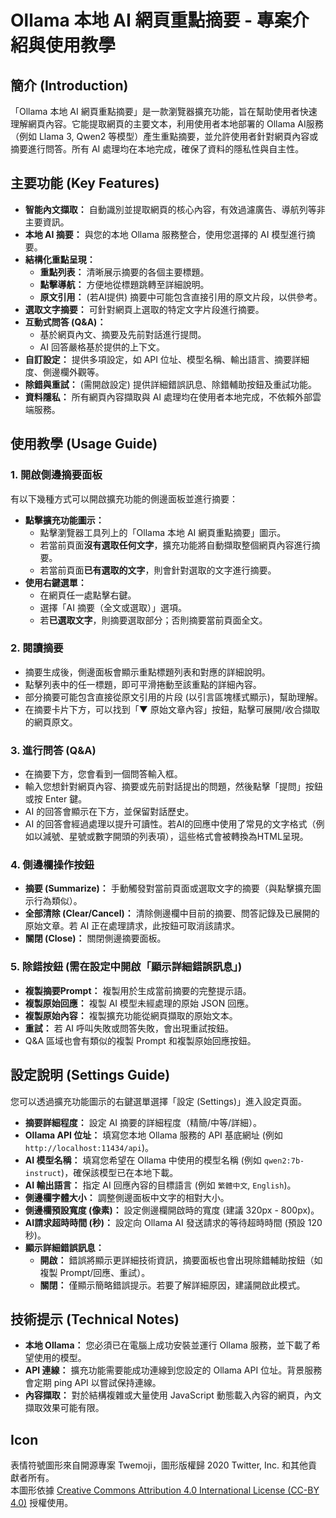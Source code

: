 # Ollama 本地 AI 網頁重點摘要 - 專案介紹與使用教學

## 簡介 (Introduction)

「Ollama 本地 AI 網頁重點摘要」是一款瀏覽器擴充功能，旨在幫助使用者快速理解網頁內容。它能提取網頁的主要文本，利用使用者本地部署的 Ollama AI服務（例如 Llama 3, Qwen2 等模型）產生重點摘要，並允許使用者針對網頁內容或摘要進行問答。所有 AI 處理均在本地完成，確保了資料的隱私性與自主性。

## 主要功能 (Key Features)

*   **智能內文擷取：** 自動識別並提取網頁的核心內容，有效過濾廣告、導航列等非主要資訊。
*   **本地 AI 摘要：** 與您的本地 Ollama 服務整合，使用您選擇的 AI 模型進行摘要。
*   **結構化重點呈現：**
    *   **重點列表：** 清晰展示摘要的各個主要標題。
    *   **點擊導航：** 方便地從標題跳轉至詳細說明。
    *   **原文引用：** (若AI提供) 摘要中可能包含直接引用的原文片段，以供參考。
*   **選取文字摘要：** 可針對網頁上選取的特定文字片段進行摘要。
*   **互動式問答 (Q&A)：**
    *   基於網頁內文、摘要及先前對話進行提問。
    *   AI 回答嚴格基於提供的上下文。
*   **自訂設定：** 提供多項設定，如 API 位址、模型名稱、輸出語言、摘要詳細度、側邊欄外觀等。
*   **除錯與重試：** (需開啟設定) 提供詳細錯誤訊息、除錯輔助按鈕及重試功能。
*   **資料隱私：** 所有網頁內容擷取與 AI 處理均在使用者本地完成，不依賴外部雲端服務。

## 使用教學 (Usage Guide)

### 1. 開啟側邊摘要面板

有以下幾種方式可以開啟擴充功能的側邊面板並進行摘要：

*   **點擊擴充功能圖示：**
    *   點擊瀏覽器工具列上的「Ollama 本地 AI 網頁重點摘要」圖示。
    *   若當前頁面**沒有選取任何文字**，擴充功能將自動擷取整個網頁內容進行摘要。
    *   若當前頁面**已有選取的文字**，則會針對選取的文字進行摘要。
*   **使用右鍵選單：**
    *   在網頁任一處點擊右鍵。
    *   選擇「AI 摘要（全文或選取）」選項。
    *   若**已選取文字**，則摘要選取部分；否則摘要當前頁面全文。

### 2. 閱讀摘要

*   摘要生成後，側邊面板會顯示重點標題列表和對應的詳細說明。
*   點擊列表中的任一標題，即可平滑捲動至該重點的詳細內容。
*   部分摘要可能包含直接從原文引用的片段 (以引言區塊樣式顯示)，幫助理解。
*   在摘要卡片下方，可以找到「▼ 原始文章內容」按鈕，點擊可展開/收合擷取的網頁原文。

### 3. 進行問答 (Q&A)

*   在摘要下方，您會看到一個問答輸入框。
*   輸入您想針對網頁內容、摘要或先前對話提出的問題，然後點擊「提問」按鈕或按 Enter 鍵。
*   AI 的回答會顯示在下方，並保留對話歷史。
*   AI 的回答會經過處理以提升可讀性。若AI的回應中使用了常見的文字格式（例如以減號、星號或數字開頭的列表項），這些格式會被轉換為HTML呈現。

### 4. 側邊欄操作按鈕

*   **摘要 (Summarize)：** 手動觸發對當前頁面或選取文字的摘要（與點擊擴充圖示行為類似）。
*   **全部清除 (Clear/Cancel)：** 清除側邊欄中目前的摘要、問答記錄及已展開的原始文章。若 AI 正在處理請求，此按鈕可取消該請求。
*   **關閉 (Close)：** 關閉側邊摘要面板。

### 5. 除錯按鈕 (需在設定中開啟「顯示詳細錯誤訊息」)

*   **複製摘要Prompt：** 複製用於生成當前摘要的完整提示語。
*   **複製原始回應：** 複製 AI 模型未經處理的原始 JSON 回應。
*   **複製原始內容：** 複製擴充功能從網頁擷取的原始文本。
*   **重試：** 若 AI 呼叫失敗或問答失敗，會出現重試按鈕。
*   Q&A 區域也會有類似的複製 Prompt 和複製原始回應按鈕。

## 設定說明 (Settings Guide)

您可以透過擴充功能圖示的右鍵選單選擇「設定 (Settings)」進入設定頁面。

*   **摘要詳細程度：** 設定 AI 摘要的詳細程度（精簡/中等/詳細）。
*   **Ollama API 位址：** 填寫您本地 Ollama 服務的 API 基底網址 (例如 `http://localhost:11434/api`)。
*   **AI 模型名稱：** 填寫您希望在 Ollama 中使用的模型名稱 (例如 `qwen2:7b-instruct`)，確保該模型已在本地下載。
*   **AI 輸出語言：** 指定 AI 回應內容的目標語言 (例如 `繁體中文`, `English`)。
*   **側邊欄字體大小：** 調整側邊面板中文字的相對大小。
*   **側邊欄預設寬度 (像素)：** 設定側邊欄開啟時的寬度 (建議 320px - 800px)。
*   **AI請求超時時間 (秒)：** 設定向 Ollama AI 發送請求的等待超時時間 (預設 120 秒)。
*   **顯示詳細錯誤訊息：**
    *   **開啟：** 錯誤將顯示更詳細技術資訊，摘要面板也會出現除錯輔助按鈕（如複製 Prompt/回應、重試）。
    *   **關閉：** 僅顯示簡略錯誤提示。若要了解詳細原因，建議開啟此模式。

## 技術提示 (Technical Notes)

*   **本地 Ollama：** 您必須已在電腦上成功安裝並運行 Ollama 服務，並下載了希望使用的模型。
*   **API 連線：** 擴充功能需要能成功連線到您設定的 Ollama API 位址。背景服務會定期 ping API 以嘗試保持連線。
*   **內容擷取：** 對於結構複雜或大量使用 JavaScript 動態載入內容的網頁，內文擷取效果可能有限。

## Icon

表情符號圖形來自開源專案 Twemoji，圖形版權歸 2020 Twitter, Inc. 和其他貢獻者所有。  
本圖形依據 [Creative Commons Attribution 4.0 International License (CC-BY 4.0)](https://creativecommons.org/licenses/by/4.0/) 授權使用。

